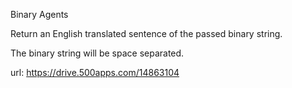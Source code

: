 Binary Agents

Return an English translated sentence of the passed binary string.

The binary string will be space separated.

url: https://drive.500apps.com/14863104